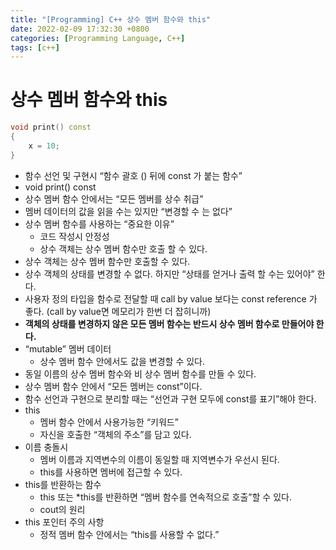 ```yaml
---
title: "[Programming] C++ 상수 멤버 함수와 this"
date: 2022-02-09 17:32:30 +0800
categories: [Programming Language, C++]
tags: [c++]  
---
```


# 상수 멤버 함수와 this

```c++
void print() const
{
	x = 10;
}
```

- 함수 선언 및 구현시 “함수 괄호 () 뒤에 const 가 붙는 함수”
- void print() const
- 상수 멤버 함수 안에서는 “모든 멤버를 상수 취급”
- 멤버 데이터의 값을 읽을 수는 있지만 “변경할 수 는 없다”
- 상수 멤버 함수를 사용하는 “중요한 이유”
  - 코드 작성시 안정성
  - 상수 객체는 상수 멤버 함수만 호출 할 수 있다.
- 상수 객체는 상수 멤버 함수만 호출할 수 있다.
- 상수 객체의 상태를 변경할 수 없다. 하지만 “상태를 얻거나 출력 할 수는 있어야” 한다.
- 사용자 정의 타입을 함수로 전달할 때 call by value 보다는 const reference 가 좋다. (call by value면 메모리가 한번 더 잡히니까)
- **객체의 상태를 변경하지 않은 모든 멤버 함수는 반드시 상수 멤버 함수로 만들어야 한다.**
- “mutable” 멤버 데이터
  - 상수 멤버 함수 안에서도 값을 변경할 수 있다.
- 동일 이름의 상수 멤버 함수와 비 상수 멤버 함수를 만들 수 있다.
- 상수 멤버 함수 안에서 “모든 멤버는 const”이다.
- 함수 선언과 구현으로 분리할 때는 “선언과 구현 모두에 const를 표기”해야 한다.
- this
  - 멤버 함수 안에서 사용가능한 “키워드”
  - 자신을 호출한 “객체의 주소”를 담고 있다.
- 이름 충돌시
  - 멤버 이름과 지역변수의 이름이 동일할 때 지역변수가 우선시 된다.
  - this를 사용하면 멤버에 접근할 수 있다.
- this를 반환하는 함수
  - this 또는 *this를 반환하면 “멤버 함수를 연속적으로 호출”할 수 있다.
  - cout의 원리
- this 포인터 주의 사항
  - 정적 멤버 함수 안에서는 “this를 사용할 수 없다.”